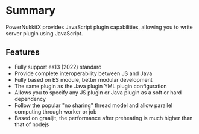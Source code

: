 # Summary  

PowerNukkitX provides JavaScript plugin capabilities, allowing you to write server plugin using JavaScript.  

## Features  

- Fully support es13 (2022) standard
- Provide complete interoperability between JS and Java
- Fully based on ES module, better modular development
- The same plugin as the Java plugin YML plugin configuration
- Allows you to specify any JS plugin or Java plugin as a soft or hard dependency
- Follow the popular "no sharing" thread model and allow parallel computing through worker or job
- Based on graaljit, the performance after preheating is much higher than that of nodejs

